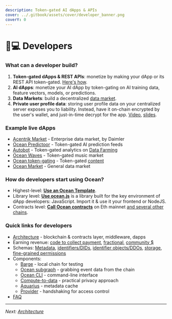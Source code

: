 ```yaml
---
description: Token-gated AI dApps & APIs
cover: ../.gitbook/assets/cover/developer_banner.png
coverY: 0
---
```


# 👨💻 Developers

### What can a developer build?

1. **Token-gated dApps & REST APIs**: monetize by making your dApp or its REST API token-gated. [Here's how](https://github.com/oceanprotocol/token-gating-template).
1. **AI dApps**: monetize your AI dApp by token-gating on AI training data, feature vectors, models, or predictions.
1. **Data Markets**: build a decentralized [data market](../developers/build-a-marketplace/README.md).
1. **Private user profile data**: storing user profile data on your centralized server exposes you to liability. Instead, have it on-chain encrypted by the user's wallet, and just-in-time decrypt for the app. [Video](https://www.youtube.com/watch?v=xTfI8spLq1k&ab_channel=ParticleNetwork), [slides](https://docs.google.com/presentation/d/1_lkDVUkA0Rx1R7RpkaSeLkX3PeOBoMQyRhvxjwTvd6A/edit?usp=sharing).

### Example live dApps

- [Acentrik Market](https://market.acentrik.io/) - Enterprise data market, by Daimler
- [Ocean Predictoor](https://predictoor.ai) - Token-gated AI prediction feeds
- [Autobot](https://autobotocean.com/) - Token-gated analytics on [Data Farming](../data-farming/README.md)
- [Ocean Waves](https://waves.oceanprotocol.com/) - Token-gated music market
- [Ocean token-gating](https://tokengate.oceanprotocol.com/) - Token-gated [content](https://github.com/oceanprotocol/token-gating-template)
- [Ocean Market](https://market.oceanprotocol.com) - General data market

### How do developers start using Ocean?

- Highest-level: **[Use an Ocean Template](https://oceanprotocol.com/templates)**.
- Library level: **[Use ocean.js](ocean.js/README.md)** is a library built for the key environment of dApp developers: JavaScript. Import it & use it your frontend or NodeJS.
- Contracts level: **[Call Ocean contracts](contracts.md)** on Eth mainnet [and several other chains](../discover/networks.md).

### Quick links for developers

- [Architecture](architecture.md) - blockchain & contracts layer, middleware, dapps
- Earning revenue: [code to collect payment](revenue.md), [fractional](fractional-ownership.md), [community $](community-monetization)
- Schemas: [Metadata](metadata.md), [identifiers/DIDs](identifiers.md), [identifier objects/DDOs](ddo-specification.md), [storage](storage.md), [fine-grained permissions](fg-permissions.md)
- Components:
  - [Barge](barge.md) - local chain for testing
  - [Ocean subgraph](subgraph.md) - grabbing event data from the chain
  - [Ocean CLI](ocean-cli.md) - command-line interface
  - [Compute-to-data](compute-to-data.md) - practical privacy approach
  - [Aquarius](aquarius.md) - metadata cache
  - [Provider](provider.md) - handshaking for access control
- [FAQ](faq.md) 

----

_Next: [Architecture](architecture.md)_
